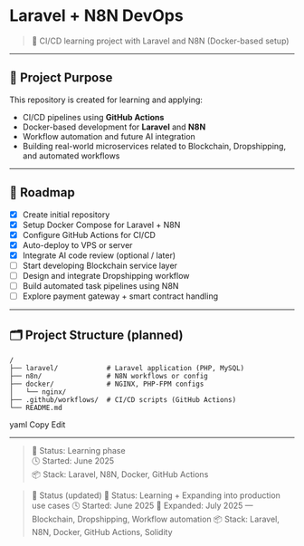 # Laravel + N8N DevOps

> 🔧 CI/CD learning project with Laravel and N8N (Docker-based setup)

---

## 📘 Project Purpose

This repository is created for learning and applying:
- CI/CD pipelines using **GitHub Actions**
- Docker-based development for **Laravel** and **N8N**
- Workflow automation and future AI integration
- Building real-world microservices related to Blockchain, Dropshipping, and automated workflows

---

## 🚀 Roadmap

- [x] Create initial repository
- [x] Setup Docker Compose for Laravel + N8N
- [x] Configure GitHub Actions for CI/CD
- [x] Auto-deploy to VPS or server
- [x] Integrate AI code review (optional / later)
- [ ] Start developing Blockchain service layer
- [ ] Design and integrate Dropshipping workflow
- [ ] Build automated task pipelines using N8N
- [ ] Explore payment gateway + smart contract handling

---

## 🗂 Project Structure (planned)

```
/
├── laravel/            # Laravel application (PHP, MySQL)
├── n8n/                # N8N workflows or config
├── docker/             # NGINX, PHP-FPM configs
│   └── nginx/
├── .github/workflows/  # CI/CD scripts (GitHub Actions)
└── README.md
```

yaml
Copy
Edit

---

> 🧠 Status: Learning phase  
> 🕓 Started: June 2025  
> 📦 Stack: Laravel, N8N, Docker, GitHub Actions  

> 🧠 Status (updated)
> 🧠 Status: Learning + Expanding into production use cases
> 🕓 Started: June 2025
> 🔄 Expanded: July 2025 — Blockchain, Dropshipping, Workflow automation
> 📦 Stack: Laravel, N8N, Docker, GitHub Actions, Solidity
